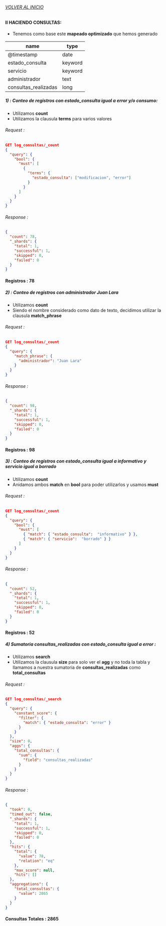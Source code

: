 
###### [VOLVER AL INICIO](https://github.com/cell-framework-project/sps-elastic-search-exam)

#### II HACIENDO CONSULTAS:

- Tenemos como base este **mapeado optimizado** que hemos generado

| name                 | type    | 
|----------------------|---------|
| @timestamp           | date    |
| estado_consulta      | keyword |
| servicio             | keyword |
| administrador        | text    |
| consultas_realizadas | long    |

##### 1) : Conteo de registros con **estado_consulta** igual a error y/o consumo:

- Utilizamos **count**
- Utilizamos la clausula **terms** para varios valores

###### Request :

```json
GET log_consultas/_count
{
  "query": {
    "bool": {
      "must": [
        {
          "terms": {
            "estado_consulta": ["modificacion", "error"]
          }
        }
      ]
    }
  }
}
```
###### Response :

```json
{
  "count": 78,
  "_shards": {
    "total": 1,
    "successful": 1,
    "skipped": 0,
    "failed": 0
  }
}
```

#### Registros : 78


##### 2) : Conteo de registros con **administrador**  **Juan Lara**

- Utilizamos **count**
- Siendo el nombre considerado como dato de texto, decidimos utilizar la clausula **match_phrase**

###### Request :

```json
GET log_consultas/_count
{
  "query": {
    "match_phrase": {
      "administrador": "Juan Lara"
    }
  }
}
```

###### Response :

```json
{
  "count": 98,
  "_shards": {
    "total": 1,
    "successful": 1,
    "skipped": 0,
    "failed": 0
  }
}
```

#### Registros : 98


##### 3) : Conteo de registros con **estado_consulta** igual a **informativo** y **servicio** igual a **borrado**

- Utilizamos **count**
- Anidamos ambos **match** en **bool** para poder utilizarlos y usamos **must**

###### Request :

```json
GET log_consultas/_count
{
  "query": {
    "bool": {
      "must": [
        { "match": { "estado_consulta":  "informativo" } },
        { "match": { "servicio":  "borrado" } }
      ]
    }
  }
}
```
###### Response :

```json
{
  "count": 52,
  "_shards": {
    "total": 1,
    "successful": 1,
    "skipped": 0,
    "failed": 0
  }
}
```

#### Registros : 52


##### 4) Sumatoria **consultas_realizadas** con **estado_consulta** igual a error  :

- Utilizamos **search**
- Utilizamos la clausula **size** para solo ver el **agg** y no toda la tabla y llamamos a nuestra sumatoria de **consultas_realizadas**  como **total_consultas**

###### Request :

```json
GET log_consultas/_search
{
  "query": {
    "constant_score": {
      "filter": {
        "match": { "estado_consulta": "error" }
      }
    }
  },
  "size": 0,
  "aggs": {
    "total_consultas": {
      "sum": {
        "field": "consultas_realizadas"
      }
    }
  }
}
```

###### Response :

```json
{
  "took": 0,
  "timed_out": false,
  "_shards": {
    "total": 1,
    "successful": 1,
    "skipped": 0,
    "failed": 0
  },
  "hits": {
    "total": {
      "value": 78,
      "relation": "eq"
    },
    "max_score": null,
    "hits": []
  },
  "aggregations": {
    "total_consultas": {
      "value": 2865
    }
  }
}
```

#### Consultas Totales : 2865